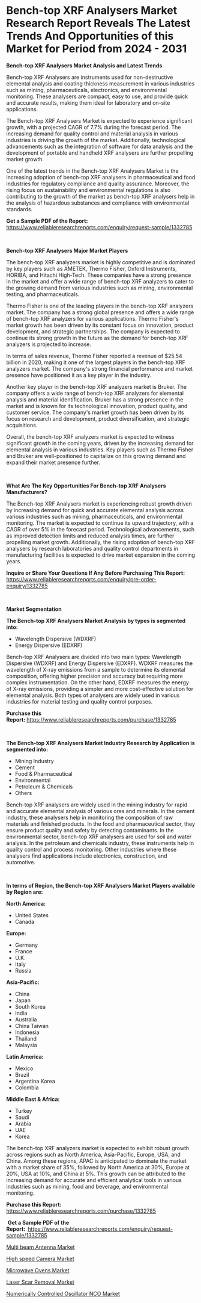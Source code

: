 <p><h1>Bench-top XRF Analysers Market Research Report Reveals The Latest Trends And Opportunities of this Market for Period from 2024 - 2031</h1></p><p><strong>Bench-top XRF Analysers Market Analysis and Latest Trends</strong></p>
<p><p>Bench-top XRF Analysers are instruments used for non-destructive elemental analysis and coating thickness measurement in various industries such as mining, pharmaceuticals, electronics, and environmental monitoring. These analysers are compact, easy to use, and provide quick and accurate results, making them ideal for laboratory and on-site applications.</p><p>The Bench-top XRF Analysers Market is expected to experience significant growth, with a projected CAGR of 7.7% during the forecast period. The increasing demand for quality control and material analysis in various industries is driving the growth of the market. Additionally, technological advancements such as the integration of software for data analysis and the development of portable and handheld XRF analysers are further propelling market growth.</p><p>One of the latest trends in the Bench-top XRF Analysers Market is the increasing adoption of bench-top XRF analysers in pharmaceutical and food industries for regulatory compliance and quality assurance. Moreover, the rising focus on sustainability and environmental regulations is also contributing to the growth of the market as bench-top XRF analysers help in the analysis of hazardous substances and compliance with environmental standards.</p></p>
<p><strong>Get a Sample PDF of the Report:&nbsp;</strong> <a href="https://www.reliableresearchreports.com/enquiry/request-sample/1332785">https://www.reliableresearchreports.com/enquiry/request-sample/1332785</a></p>
<p>&nbsp;</p>
<p><strong>Bench-top XRF Analysers Major Market Players</strong></p>
<p><p>The bench-top XRF analyzers market is highly competitive and is dominated by key players such as AMETEK, Thermo Fisher, Oxford Instruments, HORIBA, and Hitachi High-Tech. These companies have a strong presence in the market and offer a wide range of bench-top XRF analyzers to cater to the growing demand from various industries such as mining, environmental testing, and pharmaceuticals.</p><p>Thermo Fisher is one of the leading players in the bench-top XRF analyzers market. The company has a strong global presence and offers a wide range of bench-top XRF analyzers for various applications. Thermo Fisher's market growth has been driven by its constant focus on innovation, product development, and strategic partnerships. The company is expected to continue its strong growth in the future as the demand for bench-top XRF analyzers is projected to increase.</p><p>In terms of sales revenue, Thermo Fisher reported a revenue of $25.54 billion in 2020, making it one of the largest players in the bench-top XRF analyzers market. The company's strong financial performance and market presence have positioned it as a key player in the industry.</p><p>Another key player in the bench-top XRF analyzers market is Bruker. The company offers a wide range of bench-top XRF analyzers for elemental analysis and material identification. Bruker has a strong presence in the market and is known for its technological innovation, product quality, and customer service. The company's market growth has been driven by its focus on research and development, product diversification, and strategic acquisitions.</p><p>Overall, the bench-top XRF analyzers market is expected to witness significant growth in the coming years, driven by the increasing demand for elemental analysis in various industries. Key players such as Thermo Fisher and Bruker are well-positioned to capitalize on this growing demand and expand their market presence further.</p></p>
<p>&nbsp;</p>
<p><strong>What Are The Key Opportunities For Bench-top XRF Analysers Manufacturers?</strong></p>
<p><p>The Bench-top XRF Analysers market is experiencing robust growth driven by increasing demand for quick and accurate elemental analysis across various industries such as mining, pharmaceuticals, and environmental monitoring. The market is expected to continue its upward trajectory, with a CAGR of over 5% in the forecast period. Technological advancements, such as improved detection limits and reduced analysis times, are further propelling market growth. Additionally, the rising adoption of bench-top XRF analysers by research laboratories and quality control departments in manufacturing facilities is expected to drive market expansion in the coming years.</p></p>
<p><strong>Inquire or Share Your Questions If Any Before Purchasing This Report:</strong> <a href="https://www.reliableresearchreports.com/enquiry/pre-order-enquiry/1332785">https://www.reliableresearchreports.com/enquiry/pre-order-enquiry/1332785</a></p>
<p>&nbsp;</p>
<p><strong>Market Segmentation</strong></p>
<p><strong>The Bench-top XRF Analysers Market Analysis by types is segmented into:</strong></p>
<p><ul><li>Wavelength Dispersive (WDXRF)</li><li>Energy Dispersive (EDXRF)</li></ul></p>
<p><p>Bench-top XRF Analysers are divided into two main types: Wavelength Dispersive (WDXRF) and Energy Dispersive (EDXRF). WDXRF measures the wavelength of X-ray emissions from a sample to determine its elemental composition, offering higher precision and accuracy but requiring more complex instrumentation. On the other hand, EDXRF measures the energy of X-ray emissions, providing a simpler and more cost-effective solution for elemental analysis. Both types of analysers are widely used in various industries for material testing and quality control purposes.</p></p>
<p><strong>Purchase this Report:&nbsp;</strong><a href="https://www.reliableresearchreports.com/purchase/1332785">https://www.reliableresearchreports.com/purchase/1332785</a></p>
<p>&nbsp;</p>
<p><strong>The Bench-top XRF Analysers Market Industry Research by Application is segmented into:</strong></p>
<p><ul><li>Mining Industry</li><li>Cement</li><li>Food & Pharmaceutical</li><li>Environmental</li><li>Petroleum & Chemicals</li><li>Others</li></ul></p>
<p><p>Bench-top XRF analysers are widely used in the mining industry for rapid and accurate elemental analysis of various ores and minerals. In the cement industry, these analysers help in monitoring the composition of raw materials and finished products. In the food and pharmaceutical sector, they ensure product quality and safety by detecting contaminants. In the environmental sector, bench-top XRF analysers are used for soil and water analysis. In the petroleum and chemicals industry, these instruments help in quality control and process monitoring. Other industries where these analysers find applications include electronics, construction, and automotive.</p></p>
<p>&nbsp;</p>
<p><strong>In terms of Region, the Bench-top XRF Analysers Market Players available by Region are:</strong></p>
<p>
    <p> <strong> North America: </strong>
        <ul>
            <li>United States</li>
            <li>Canada</li>
        </ul>
        </p> 
    <p> <strong> Europe: </strong>
        <ul>
            <li>Germany</li>
            <li>France</li>
            <li>U.K.</li>
            <li>Italy</li>
            <li>Russia</li>
        </ul>
        </p> 
    <p> <strong> Asia-Pacific: </strong>
        <ul>
            <li>China</li>
            <li>Japan</li>
            <li>South Korea</li>
            <li>India</li>
            <li>Australia</li>
            <li>China Taiwan</li>
            <li>Indonesia</li>
            <li>Thailand</li>
            <li>Malaysia</li>
        </ul>
        </p> 
    <p> <strong> Latin America: </strong>
        <ul>
            <li>Mexico</li>
            <li>Brazil</li>
            <li>Argentina Korea</li>
            <li>Colombia</li>
        </ul>
        </p> 
    <p> <strong> Middle East & Africa: </strong>
        <ul>
            <li>Turkey</li>
            <li>Saudi</li>
            <li>Arabia</li>
            <li>UAE</li>
            <li>Korea</li>
        </ul>
    </p>
    </p>
<p><p>The bench-top XRF analyzers market is expected to exhibit robust growth across regions such as North America, Asia-Pacific, Europe, USA, and China. Among these regions, APAC is anticipated to dominate the market with a market share of 35%, followed by North America at 30%, Europe at 20%, USA at 10%, and China at 5%. This growth can be attributed to the increasing demand for accurate and efficient analytical tools in various industries such as mining, food and beverage, and environmental monitoring.</p></p>
<p><strong>Purchase this Report: </strong><a href="https://www.reliableresearchreports.com/purchase/1332785">https://www.reliableresearchreports.com/purchase/1332785</a></p>
<p>&nbsp;<strong>Get a Sample PDF of the Report:&nbsp;&nbsp;</strong><a href="https://www.reliableresearchreports.com/enquiry/request-sample/1332785">https://www.reliableresearchreports.com/enquiry/request-sample/1332785</a></p>
<p><strong></strong></p>
<p><p><a href="https://medium.com/@aliciahaley1989/decoding-multi-beam-antenna-market-metrics-market-share-trends-and-growth-patterns-b9286a6483e0">Multi beam Antenna Market</a></p><p><a href="https://medium.com/@aliciahaley1989/high-speed-camera-market-exploring-market-share-market-trends-and-future-growth-bb083bb48d54">High speed Camera Market</a></p><p><a href="https://medium.com/@raymondgray765/microwave-ovens-market-research-report-its-history-and-forecast-2024-to-2031-a119256580fb">Microwave Ovens Market</a></p><p><a href="https://medium.com/@othamcclure/laser-scar-removal-market-report-reveals-the-latest-trends-and-growth-opportunities-of-this-market-2bc31554b44b">Laser Scar Removal Market</a></p><p><a href="https://medium.com/@aliciahaley1989/numerically-controlled-oscillator-nco-market-size-and-market-trends-complete-industry-overview-349c81163d63">Numerically Controlled Oscillator NCO Market</a></p></p>